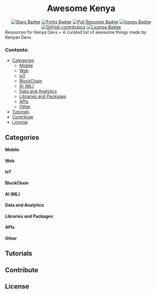 
<h1 align="center">Awesome Kenya</h1>
<div align="center">
<a href="https://github.com/jaysonmulwa/awesome-kenya/stargazers"><img src="https://img.shields.io/github/stars/jaysonmulwa/awesome-kenya" alt="Stars Badge"/></a>
<a href="https://github.com/jaysonmulwa/awesome-kenya/network/members"><img src="https://img.shields.io/github/forks/jaysonmulwa/awesome-kenya" alt="Forks Badge"/></a>
<a href="https://github.com/jaysonmulwa/awesome-kenya/pulls"><img src="https://img.shields.io/github/issues-pr/jaysonmulwa/awesome-kenya" alt="Pull Requests Badge"/></a>
<a href="https://github.com/jaysonmulwa/awesome-kenya/issues"><img src="https://img.shields.io/github/issues/jaysonmulwa/awesome-kenya" alt="Issues Badge"/></a>
<a href="https://github.com/jaysonmulwa/awesome-kenya/graphs/contributors"><img alt="GitHub contributors" src="https://img.shields.io/github/contributors/jaysonmulwa/awesome-kenya?color=2b9348"></a>
<a href="https://github.com/jaysonmulwa/awesome-kenya/blob/master/LICENSE"><img src="https://img.shields.io/github/license/jaysonmulwa/awesome-kenya?color=2b9348" alt="License Badge"/></a>
</div>
Resources for Kenya Devs  + A curated list of awesome things made by Kenyan Devs

### Contents:
  - [Categories](#categories)
      - [Mobile](#mobile-)
      - [Web](#web-)
      - [IoT](#iot-)
      - [BlockChain](#blockchain-)
      - [AI (ML)](#ai-)
      - [Data and Analytics](#data-and-analytics-)
      - [Libraries and Packages](#libraries-and-packages-)
      - [APIs](#apis-)
      - [Other](#other-)
  - [Tutorials](#tutorials)
  - [Contribute](#contribute)
  - [License](#license)

## Categories

#### Mobile

#### Web

#### IoT

#### BlockChain

#### AI (ML)

#### Data and Analytics

#### Libraries and Packages

#### APIs

#### Other

## Tutorials

## Contribute

## License



